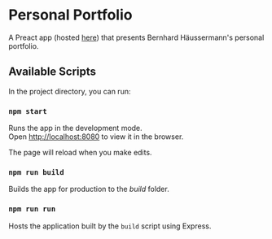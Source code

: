 # Personal Portfolio

A Preact app (hosted [here](https://portfolio-bgh.herokuapp.com/)) that presents Bernhard Häussermann's personal portfolio.

## Available Scripts

In the project directory, you can run:

### `npm start`

Runs the app in the development mode.\
Open [http://localhost:8080](http://localhost:8080) to view it in the browser.

The page will reload when you make edits.

### `npm run build`

Builds the app for production to the *build* folder.

### `npm run run`

Hosts the application built by the `build` script using Express.
